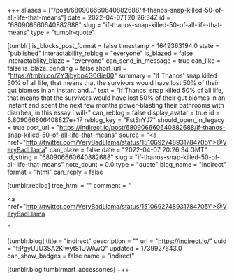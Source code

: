 +++
aliases = ["/post/680906660640882688/if-thanos-snap-killed-50-of-all-life-that-means"]
date = 2022-04-07T20:26:34Z
id = "680906660640882688"
slug = "if-thanos-snap-killed-50-of-all-life-that-means"
type = "tumblr-quote"

[tumblr]
is_blocks_post_format = false
timestamp = 1649363194.0
state = "published"
interactability_reblog = "everyone"
is_blazed = false
interactability_blaze = "everyone"
can_send_in_message = true
can_like = false
is_blaze_pending = false
short_url = "https://tmblr.co/ZY3jbybp4G0Gie00"
summary = "if Thanos’ snap killed 50% of all life, that means that the survivors would have lost 50% of their gut biomes in an instant and..."
text = "if Thanos&rsquo; snap killed 50% of all life, that means that the survivors would have lost 50% of their gut biomes in an instant and spent the next few months power-blasting their bathrooms with diarrhea, in this essay I will-"
can_reblog = false
display_avatar = true
id = 6.809066606408827e+17
reblog_key = "FstSnYJ7"
should_open_in_legacy = true
post_url = "https://indirect.io/post/680906660640882688/if-thanos-snap-killed-50-of-all-life-that-means"
source = "<a href=\"http://twitter.com/VeryBadLlama/status/1510692748931784705\">@VeryBadLlama</a>"
can_blaze = false
date = "2022-04-07 20:26:34 GMT"
id_string = "680906660640882688"
slug = "if-thanos-snap-killed-50-of-all-life-that-means"
note_count = 0.0
type = "quote"
blog_name = "indirect"
format = "html"
can_reply = false

[tumblr.reblog]
tree_html = ""
comment = "<p><a href=\"http://twitter.com/VeryBadLlama/status/1510692748931784705\">@VeryBadLlama</a></p>"

[tumblr.blog]
title = "indirect"
description = ""
url = "https://indirect.io/"
uuid = "t:PgyUJU3SA2Klwyt81UWAwQ"
updated = 1739927643.0
can_show_badges = false
name = "indirect"

[tumblr.blog.tumblrmart_accessories]
+++
